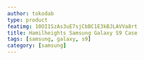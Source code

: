 ```yaml
---
author: tokodab
type: product
featimg: 10OI1SzAs3uE7sjCbBC1E3kBJLAVVa8rt
title: Hamilheights Samsung Galaxy S9 Case
tags: [samsung, galaxy, s9]
category: [samsung]
---
```

